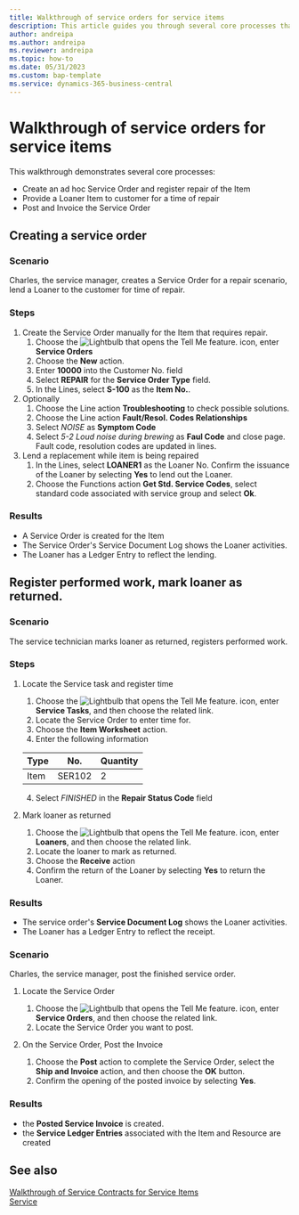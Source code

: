 ```yaml
---
title: Walkthrough of service orders for service items
description: This article guides you through several core processes that involve service orders and items.
author: andreipa
ms.author: andreipa
ms.reviewer: andreipa
ms.topic: how-to
ms.date: 05/31/2023
ms.custom: bap-template
ms.service: dynamics-365-business-central
---
```


# Walkthrough of service orders for service items

This walkthrough demonstrates several core processes:

- Create an ad hoc Service Order and register repair of the Item
- Provide a Loaner Item to customer for a time of repair
- Post and Invoice the Service Order
    
## Creating a service order

### Scenario  

Charles, the service manager, creates a Service Order for a repair scenario, lend a Loaner to the customer for time of repair.

### Steps

1. Create the Service Order manually for the Item that requires repair.
   1. Choose the ![Lightbulb that opens the Tell Me feature.](../../media/ui-search/search_small.png "Tell me what you want to do") icon, enter **Service Orders**
   2. Choose the **New** action.
   3. Enter **10000** into the Customer No. field
   4. Select **REPAIR** for the **Service Order Type** field.
   5. In the Lines, select **S-100** as the **Item No.**.
2. Optionally
   1. Choose the Line action **Troubleshooting** to check possible solutions.
   2. Choose the Line action **Fault/Resol. Codes Relationships**
   3. Select *NOISE* as **Symptom Code**
   4. Select *5-2 Loud noise during brewing* as **Faul Code** and close page. Fault code, resolution codes are updated in lines.
3. Lend a replacement while item is being repaired
   1. In the Lines, select **LOANER1** as the Loaner No. Confirm the issuance of the Loaner by selecting **Yes** to lend out the Loaner. 
   2. Choose the Functions action **Get Std. Service Codes**, select standard code associated with service group and select **Ok**.
   
### Results

- A Service Order is created for the Item
- The Service Order's Service Document Log shows the Loaner activities.
- The Loaner has a Ledger Entry to reflect the lending.
   

## Register performed work, mark loaner as returned.

### Scenario  

The service technician marks loaner as returned, registers performed work.

### Steps

1. Locate the Service task and register time 
   1. Choose the ![Lightbulb that opens the Tell Me feature.](../../media/ui-search/search_small.png "Tell me what you want to do") icon, enter **Service Tasks**, and then choose the related link.
   2. Locate the Service Order to enter time for.
   3. Choose  the **Item Worksheet** action.
   4. Enter the following information

    |Type|No.|Quantity|
    |----|---|--------|  
    |Item|SER102|2|

   4. Select *FINISHED* in the **Repair Status Code** field
    
2. Mark loaner as returned
   1. Choose the ![Lightbulb that opens the Tell Me feature.](../../media/ui-search/search_small.png "Tell me what you want to do") icon, enter **Loaners**, and then choose the related link.
   2. Locate the loaner to mark as returned.
   3. Choose the **Receive** action 
   4. Confirm the return of the Loaner by selecting **Yes** to return the Loaner.
      
### Results

- The service order's **Service Document Log** shows the Loaner activities.
- The Loaner has a Ledger Entry to reflect the receipt.


### Scenario  

Charles, the service manager, post the finished service order.

1. Locate the Service Order 
   1. Choose the ![Lightbulb that opens the Tell Me feature.](../../media/ui-search/search_small.png "Tell me what you want to do") icon, enter **Service Orders**, and then choose the related link.
   2. Locate the Service Order you want to post.

2. On the Service Order, Post the Invoice
   1. Choose the **Post** action to complete the Service Order, select the **Ship and Invoice** action, and then choose the **OK** button.
   2. Confirm the opening of the posted invoice by selecting **Yes**. 
### Results

- the **Posted Service Invoice** is created.
- the **Service Ledger Entries** associated with the Item and Resource are created

## See also
[Walkthrough of Service Contracts for Service Items](service-contract-flow.md)  
[Service](../../service-service.md)
